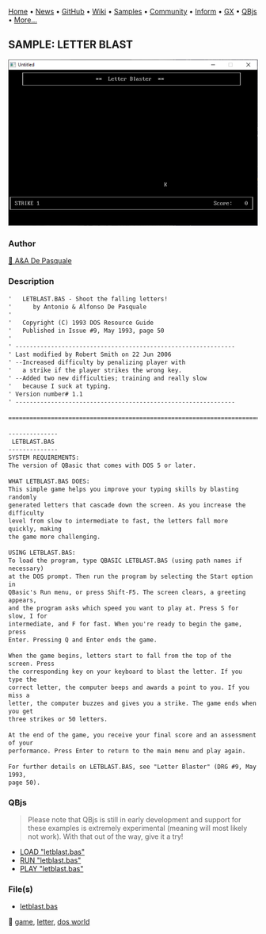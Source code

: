 [Home](https://qb64.com) • [News](../../news.md) • [GitHub](https://github.com/QB64Official/qb64) • [Wiki](https://github.com/QB64Official/qb64/wiki) • [Samples](../../samples.md) • [Community](../../community.md) • [Inform](../../inform.md) • [GX](../../gx.md) • [QBjs](../../qbjs.md) • [More...](../../more.md)

## SAMPLE: LETTER BLAST

![screenshot.png](img/screenshot.png)

### Author

[🐝 A&A De Pasquale](../a&a-de-pasquale.md) 

### Description

```text
'   LETBLAST.BAS - Shoot the falling letters!
'      by Antonio & Alfonso De Pasquale
'
'   Copyright (C) 1993 DOS Resource Guide
'   Published in Issue #9, May 1993, page 50
'
' --------------------------------------------------------------
' Last modified by Robert Smith on 22 Jun 2006
' --Increased difficulty by penalizing player with
'   a strike if the player strikes the wrong key.
' --Added two new difficulties; training and really slow
'   because I suck at typing.
' Version number# 1.1
' --------------------------------------------------------------

==============================================================================

--------------
 LETBLAST.BAS
--------------
SYSTEM REQUIREMENTS:
The version of QBasic that comes with DOS 5 or later.

WHAT LETBLAST.BAS DOES:
This simple game helps you improve your typing skills by blasting randomly 
generated letters that cascade down the screen. As you increase the difficulty 
level from slow to intermediate to fast, the letters fall more quickly, making 
the game more challenging.

USING LETBLAST.BAS:
To load the program, type QBASIC LETBLAST.BAS (using path names if necessary) 
at the DOS prompt. Then run the program by selecting the Start option in 
QBasic's Run menu, or press Shift-F5. The screen clears, a greeting appears, 
and the program asks which speed you want to play at. Press S for slow, I for 
intermediate, and F for fast. When you're ready to begin the game, press 
Enter. Pressing Q and Enter ends the game.

When the game begins, letters start to fall from the top of the screen. Press 
the corresponding key on your keyboard to blast the letter. If you type the 
correct letter, the computer beeps and awards a point to you. If you miss a 
letter, the computer buzzes and gives you a strike. The game ends when you get 
three strikes or 50 letters.

At the end of the game, you receive your final score and an assessment of your 
performance. Press Enter to return to the main menu and play again.

For further details on LETBLAST.BAS, see "Letter Blaster" (DRG #9, May 1993, 
page 50).
```

### QBjs

> Please note that QBjs is still in early development and support for these examples is extremely experimental (meaning will most likely not work). With that out of the way, give it a try!

* [LOAD "letblast.bas"](https://v6p9d9t4.ssl.hwcdn.net/html/5963335/index.html?src=https://qb64.com/samples/letter-blast/src/letblast.bas)
* [RUN "letblast.bas"](https://v6p9d9t4.ssl.hwcdn.net/html/5963335/index.html?mode=auto&src=https://qb64.com/samples/letter-blast/src/letblast.bas)
* [PLAY "letblast.bas"](https://v6p9d9t4.ssl.hwcdn.net/html/5963335/index.html?mode=play&src=https://qb64.com/samples/letter-blast/src/letblast.bas)

### File(s)

* [letblast.bas](src/letblast.bas)

🔗 [game](../game.md), [letter](../letter.md), [dos world](../dos-world.md)
